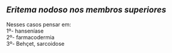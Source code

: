 ## ***Eritema nodoso nos membros superiores***


Nesses casos pensar em:  
1º- hanseníase  
2º- farmacodermia  
3º- Behçet, sarcoidose


